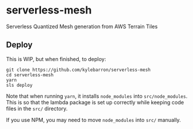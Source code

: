 # serverless-mesh

Serverless Quantized Mesh generation from AWS Terrain Tiles

## Deploy

This is WIP, but when finished, to deploy:

```
git clone https://github.com/kylebarron/serverless-mesh
cd serverless-mesh
yarn
sls deploy
```

Note that when running `yarn`, it installs `node_modules` into
`src/node_modules`. This is so that the lambda package is set up correctly while
keeping code files in the `src/` directory.

If you use NPM, you may need to move `node_modules` into `src/` manually.
